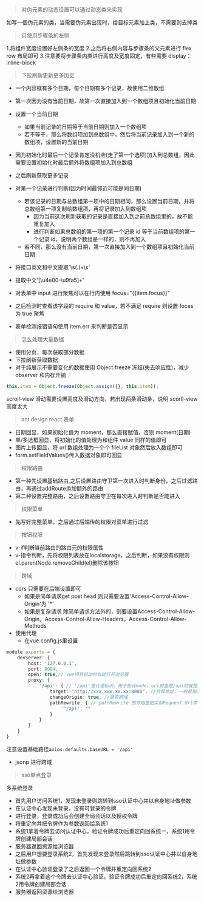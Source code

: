 <!--
 * @Descripttion:
 * @version:
 * @Author: congsir
 * @Date: 2022-04-25 22:25:01
 * @LastEditors: Please set LastEditors
 * @LastEditTime: 2022-07-12 11:36:31
-->
> 对伪元素的动态设置可以通过动态类来实现

如写一個伪元素的类，当需要伪元素出现时，给目标元素加上类，不需要则去掉类

> 只使用步骤条的左侧

1.将组件宽度设置好左侧条的宽度 2.之后将右侧内容与步骤条的父元素进行 flex row 布局即可 3.注意要将步骤条内类进行高度及宽度固定，有些需要 display：inline-block

> 下拉刷新更新更多历史

- 一个内容框有多个日期，每个日期有多个记录，故使用二维数组
- 第一次因为没有当前日期，故第一次直接加入到一个数组项且初始化当前日期
- 设置一个当前日期
  - 如果当前记录的日期等于当前日期则加入一个数组项
  - 若不等于，那么将数组项加到总数组中，然后将当前记录加入到一个新的数组项，设置新的当前日期
- 因为初始化时最后一个记录肯定没机会(走了第一个选项)加入到总数组，因此需要设置初始化时最后额外将数组项加入到总数组
- 之后刷新获取更多记录
- 对第一个记录进行判断(因为时间最邻近可能是同日期)

  - 若该记录的日期与总数组第一项中的日期相同，那么设置当前日期，并将总数组第一项复制给数组项，再将记录加入到数组项
    - 因为当前这次刷新获取的记录是直接加入到之前总数组里的，故不能重复加入
    - 进行判断如果总数组的第一项的第一个记录 id 等于当前数组项的第一个记录 id，说明两个数组是一样的，则不再加入
  - 若不同，那么没有当前日期，第一次直接加入到一个数组项且初始化当前日期

- 将接口英文和中文提取\`\s(.)+\s\'
- 提取中文\'[\u4e00-\u9fa5]+\'

- 对表单中 input 进行聚焦可以在行内使用 focus="{{item.focus}}"
- 之后检测时查看该字段的 require 和 value，若不满足 require 则设置 foces 为 true 聚焦
- 表单检测报错语句使用 item.err 来判断是否显示

> 怎么处理大量数据

- 使用分页，每次获取部分数据
- 下拉刷新获取数据
- 对于纯展示不需要变化的数据使用 Object.freeze 冻结(失去响应性)，减少 observer 和内存开销

```ts
this.item = Object.freeze(Object.assign({}, this.item));
```

scroll-view 滑动需要设置高度及滑动方向，若出现两条滑动条，说明 scorll-view 高度太大

> ant design react 表单

- 日期回显，如果初始化值为 moment，那么直接赋值，否则 moment(日期)
- 单/多选框回显，将初始化的值处理为和组件 value 同样的值即可
- 图片上传回显，将 url 数组处理为一个个 fileList 对象然后放入数组即可
- form.setFieldValues()传入数据对象即可回显

> 权限路由

+ 第一种先设置基础路由,之后设置路由守卫第一次进入时判断身份，之后过滤路由，再通过addRoute添加额外的路由
+ 第二种设置完整路由，之后设置路由守卫在每次进入时判断是否能进入

> 权限菜单

+ 先写好完整菜单，之后通过后端传的权限对菜单进行过滤

>按钮权限

+ v-if判断当前路由的路由元的权限属性
+ v-指令判断，先将权限列表放在localstorage，之后判断，如果没有权限则el.parentNode.removeChild(el)删除该按钮

> 跨域

+ cors 只需要在后端设置即可
  + 如果是简单请求get post head 则只需要设置'Access-Control-Allow-Origin'为 '*'
  + 如果是复杂请求 除简单请求方法外的，则要设置Access-Control-Allow-Origin，Access-Control-Allow-Headers，Access-Control-Allow-Methods
+ 使用代理
  + 在vue.config.js里设置
```ts
module.exports = {
    devServer: {
        host: '127.0.0.1',
        port: 8084,
        open: true,// vue项目启动时自动打开浏览器
        proxy: {
            '/api': { // '/api'是代理标识，用于告诉node，url前面是/api的就是使用代理的
                target: "http://xxx.xxx.xx.xx:8080", //目标地址，一般是指后台服务器地址
                changeOrigin: true, //是否跨域
                pathRewrite: { // pathRewrite 的作用是把实际Request Url中的'/api'用""代替
                    '^/api': ""
                }
            }
        }
    }
}
```
注意设置基础路径`axios.defaults.baseURL = '/api'`
+ jsonp 进行跨域

> sso单点登录

多系统登录

+ 首先用户访问系统1，发现未登录则跳转到sso认证中心并以自身地址做参数
+ 在认证中心发现未登录，没有可登录的令牌
+ 进行登录，登录成功后会创建全局会话以及授权令牌
+ 将重定向并把令牌作为参数返回给系统1
+ 系统1拿着令牌去访问认证中心，验证令牌成功后重定向回系统一，系统1用令牌创建局部会话
+ 服务器返回资源给浏览器
+ 之后用户想要登录系统2，首先发现未登录然后跳转到sso认证中心并以自身地址做参数
+ 在认证中心验证登录了之后返回一个令牌并重定向回系统2
+ 系统2再拿着这个令牌去认证中心验证，验证令牌成功后重定向回系统2，系统2用令牌创建局部会话
+ 服务器返回资源给浏览器